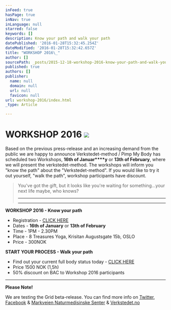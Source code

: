 ```yaml
---
inFeed: true
hasPage: true
inNav: true
inLanguage: null
starred: false
keywords: []
description: Know your path and walk your path
datePublished: '2016-01-28T15:32:45.254Z'
dateModified: '2016-01-28T15:32:42.657Z'
title: "WORKSHOP 2016\_"
author: []
sourcePath: _posts/2015-12-18-workshop-2016-know-your-path-and-walk-your-path.md
published: true
authors: []
publisher:
  name: null
  domain: null
  url: null
  favicon: null
url: workshop-2016/index.html
_type: Article

---
```

# WORKSHOP 2016 ![](https://the-grid-user-content.s3-us-west-2.amazonaws.com/41baff62-c492-47b1-bca3-68f8c626fe0e.jpg)

Based on the previous press-release and an increasing demand from the public we are happy to announce Verkstedet-method / Pimp My Body has scheduled two Workshops, **16th of Januar****y** or **13th of February**, where we will present the verkstedet-method. The workshops will inform you "know the path" about the "Verkstedet-method". If you would like to try it out yourself,  "walk the path", workshop participants have discount.

> You've got the gift, but it looks like you're waiting for something...your next life maybe, who knows?
> 
> ****
> 
> ****

**WORKSHOP 2016 - Know your path**

* Registration - [CLICK HERE][0]
* Dates - **16th of January** or **13th of February**
* Time - 1PM - 2.30PM
* Place - 8 Treasures Yoga, Krisitan Augustsgate 15b, OSLO
* Price - 300NOK

**START YOUR PROCESS - Walk your path**

* Find out your current full body status today - [CLICK HERE][0]
* Price 1500 NOK (1,5h)
* 50% discount on BAC to Workshop 2016 participants

****

**Please Note!**

We are testing the Grid beta-release. You can find more info on [Twitter][1], [Facebook][2] & [Markveien Naturmedisinske Senter][3] & [Verkstedet.no][4]

[0]: https://podio.com/webforms/14412579/965903
[1]: https://twitter.com/theverkstedet
[2]: https://www.facebook.com/VerkstedetClinics/?fref=ts
[3]: http://www.mns.no/behandling/fysiske-tester-mosjonister/
[4]: http://www.verkstedet.no/